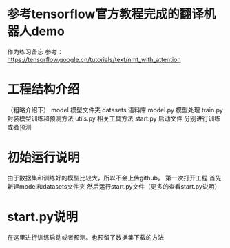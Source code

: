 # 参考tensorflow官方教程完成的翻译机器人demo
作为练习备忘
参考：https://tensorflow.google.cn/tutorials/text/nmt_with_attention

# 工程结构介绍
（粗略介绍下）
model 模型文件夹
datasets 语料库
model.py 模型处理
train.py 封装模型训练和预测方法
utils.py 相关工具方法
start.py 启动文件 分别进行训练或者预测

# 初始运行说明
由于数据集和训练好的模型比较大，所以不会上传github。
第一次打开工程
首先新建model和datasets文件夹
然后运行start.py文件（更多的查看start.py说明）

# start.py说明
在这里进行训练启动或者预测。也预留了数据集下载的方法